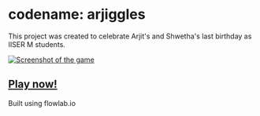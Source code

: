 # codename: arjiggles
This project was created to celebrate Arjit's and Shwetha's last birthday as IISER M students.

[![Screenshot of the game](https://flowlab.io/assets/users/31/user_319817/game_431711/screenshot.png?stamp=1463814191)](https://flowlab.io/game/view/431711)


## [Play now!](https://flowlab.io/game/view/431711)

Built using flowlab.io
